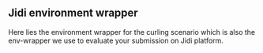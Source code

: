 ## Jidi environment wrapper

Here lies the environment wrapper for the curling scenario which is also the env-wrapper we use to evaluate your submission on Jidi platform.

